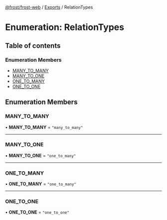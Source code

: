 [@frost/frost-web](../modules.md) / [Exports](../modules.md) / RelationTypes

# Enumeration: RelationTypes

## Table of contents

### Enumeration Members

- [MANY\_TO\_MANY](RelationTypes.md#many_to_many)
- [MANY\_TO\_ONE](RelationTypes.md#many_to_one)
- [ONE\_TO\_MANY](RelationTypes.md#one_to_many)
- [ONE\_TO\_ONE](RelationTypes.md#one_to_one)

## Enumeration Members

### MANY\_TO\_MANY

• **MANY\_TO\_MANY** = ``"many_to_many"``

___

### MANY\_TO\_ONE

• **MANY\_TO\_ONE** = ``"one_to_many"``

___

### ONE\_TO\_MANY

• **ONE\_TO\_MANY** = ``"one_to_many"``

___

### ONE\_TO\_ONE

• **ONE\_TO\_ONE** = ``"one_to_one"``
